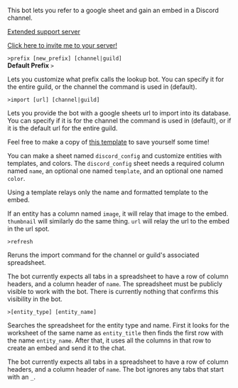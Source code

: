 This bot lets you refer to a google sheet and gain an embed in a Discord channel.

[Extended support server](https://discord.gg/83KyR23Jtm)

[Click here to invite me to your server!](https://discord.com/api/oauth2/authorize?client_id=794175938728296469&permissions=67584&scope=bot)

`>prefix [new_prefix] [channel|guild]`  
**Default Prefix** `>`  

Lets you customize what prefix calls the lookup bot. You can specify it for the entire guild, or the channel the command is used in (default).

`>import [url] [channel|guild]`  

Lets you provide the bot with a google sheets url to import into its database. You can specify if it is for the channel the command is used in (default), or if it is the default url for the entire guild.

Feel free to make a copy of [this template](template.url) to save yourself some time!

You can make a sheet named `discord_config` and customize entities with templates, and colors. The `discord_config` sheet needs a required column named `name`, an optional one named `template`, and an optional one named `color`.

Using a template relays only the name and formatted template to the embed.

If an entity has a column named `image`, it will relay that image to the embed. `thumbnail` will similarly do the same thing. `url` will relay the url to the embed in the url spot.

`>refresh`

Reruns the import command for the channel or guild's associated spreadsheet.


The bot currently expects all tabs in a spreadsheet to have a row of column headers, and a column header of `name`.
The spreadsheet must be publicly visible to work with the bot. There is currently nothing that confirms this visibility in the bot.

`>[entity_type] [entity_name]`  

Searches the spreadsheet for the entity type and name. First it looks for the worksheet of the same name as `entity_title` then finds the first row with the name `entity_name`. After that, it uses all the columns in that row to create an embed and send it to the chat.

The bot currently expects all tabs in a spreadsheet to have a row of column headers, and a column header of `name`. The bot ignores any tabs that start with an `_`.